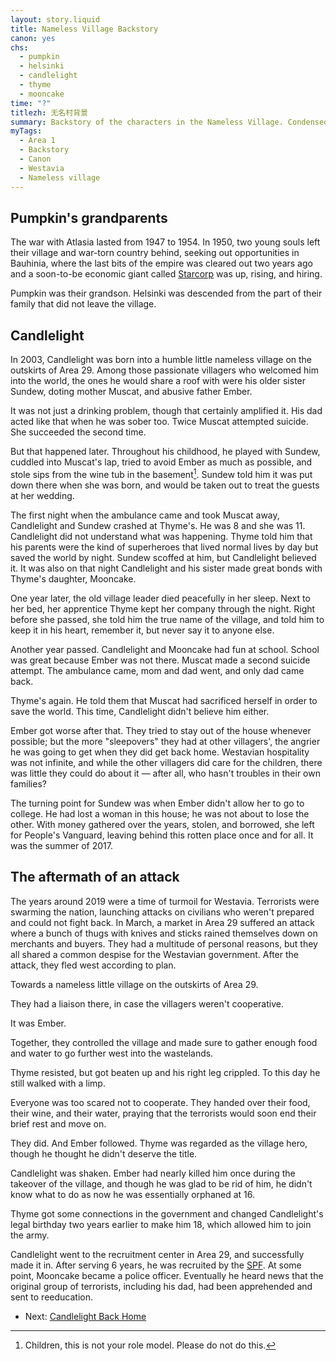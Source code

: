 ```yaml
---
layout: story.liquid
title: Nameless Village Backstory
canon: yes
chs:
  - pumpkin
  - helsinki
  - candlelight
  - thyme
  - mooncake
time: "?"
titlezh: 无名村背景
summary: Backstory of the characters in the Nameless Village. Condensed into one as some points overlap.
myTags:
  - Area 1
  - Backstory
  - Canon
  - Westavia
  - Nameless village
---
```


## Pumpkin's grandparents

The war with Atlasia lasted from 1947 to 1954. In 1950, two young souls left their village and war-torn country behind, seeking out opportunities in Bauhinia, where the last bits of the empire was cleared out two years ago and a soon-to-be economic giant called [Starcorp](/world/bauhinia/starcorp/) was up, rising, and hiring.

Pumpkin was their grandson. Helsinki was descended from the part of their family that did not leave the village.

## Candlelight

In 2003, Candlelight was born into a humble little nameless village on the outskirts of Area 29. Among those passionate villagers who welcomed him into the world, the ones he would share a roof with were his older sister Sundew, doting mother Muscat, and abusive father Ember.

It was not just a drinking problem, though that certainly amplified it. His dad acted like that when he was sober too. Twice Muscat attempted suicide. She succeeded the second time.

But that happened later. Throughout his childhood, he played with Sundew, cuddled into Muscat's lap, tried to avoid Ember as much as possible, and stole sips from the wine tub in the basement[^1]. Sundew told him it was put down there when she was born, and would be taken out to treat the guests at her wedding.

The first night when the ambulance came and took Muscat away, Candlelight and Sundew crashed at Thyme's. He was 8 and she was 11. Candlelight did not understand what was happening. Thyme told him that his parents were the kind of superheroes that lived normal lives by day but saved the world by night. Sundew scoffed at him, but Candlelight believed it. It was also on that night Candlelight and his sister made great bonds with Thyme's daughter, Mooncake.

One year later, the old village leader died peacefully in her sleep. Next to her bed, her apprentice Thyme kept her company through the night. Right before she passed, she told him the true name of the village, and told him to keep it in his heart, remember it, but never say it to anyone else.

Another year passed. Candlelight and Mooncake had fun at school. School was great because Ember was not there. Muscat made a second suicide attempt. The ambulance came, mom and dad went, and only dad came back.

Thyme's again. He told them that Muscat had sacrificed herself in order to save the world. This time, Candlelight didn't believe him either.

Ember got worse after that. They tried to stay out of the house whenever possible; but the more "sleepovers" they had at other villagers', the angrier he was going to get when they did get back home. Westavian hospitality was not infinite, and while the other villagers did care for the children, there was little they could do about it — after all, who hasn't troubles in their own families?

The turning point for Sundew was when Ember didn't allow her to go to college. He had lost a woman in this house; he was not about to lose the other. With money gathered over the years, stolen, and borrowed, she left for People's Vanguard, leaving behind this rotten place once and for all. It was the summer of 2017.

## The aftermath of an attack

The years around 2019 were a time of turmoil for Westavia. Terrorists were swarming the nation, launching attacks on civilians who weren't prepared and could not fight back. In March, a market in Area 29 suffered an attack where a bunch of thugs with knives and sticks rained themselves down on merchants and buyers. They had a multitude of personal reasons, but they all shared a common despise for the Westavian government. After the attack, they fled west according to plan.

Towards a nameless little village on the outskirts of Area 29.

They had a liaison there, in case the villagers weren't cooperative.

It was Ember.

Together, they controlled the village and made sure to gather enough food and water to go further west into the wastelands.

Thyme resisted, but got beaten up and his right leg crippled. To this day he still walked with a limp.

Everyone was too scared not to cooperate. They handed over their food, their wine, and their water, praying that the terrorists would soon end their brief rest and move on.

They did. And Ember followed. Thyme was regarded as the village hero, though he thought he didn't deserve the title.

Candlelight was shaken. Ember had nearly killed him once during the takeover of the village, and though he was glad to be rid of him, he didn't know what to do as now he was essentially orphaned at 16.

Thyme got some connections in the government and changed Candlelight's legal birthday two years earlier to make him 18, which allowed him to join the army.

Candlelight went to the recruitment center in Area 29, and successfully made it in. After serving 6 years, he was recruited by the [SPF](/world/westavia/spf/). At some point, Mooncake became a police officer. Eventually he heard news that the original group of terrorists, including his dad, had been apprehended and sent to reeducation.

- Next: [Candlelight Back Home](/stories/candlelight-back-home/)

[^1]: Children, this is not your role model. Please do not do this.
